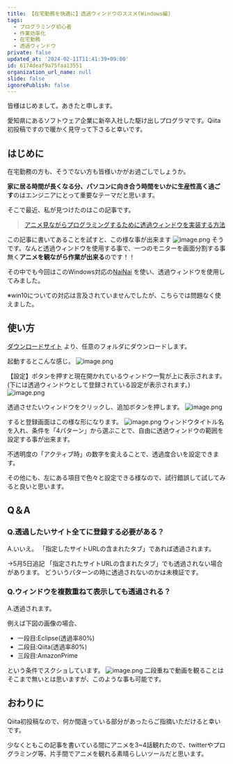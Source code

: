 ```yaml
---
title: 【在宅勤務を快適に】透過ウィンドウのススメ(Windows編)
tags:
  - プログラミング初心者
  - 作業効率化
  - 在宅勤務
  - 透過ウィンドウ
private: false
updated_at: '2024-02-11T11:41:39+09:00'
id: 6174deaf9a75faa13551
organization_url_name: null
slide: false
ignorePublish: false
---
```

皆様はじめまして。あきたと申します。

愛知県にあるソフトウェア企業に新卒入社した駆け出しプログラマです。Qiita初投稿ですので暖かく見守って下さると幸いです。

## はじめに

在宅勤務の方も、そうでない方も皆様いかがお過ごしでしょうか。

**家に居る時間が長くなる分、パソコンに向き合う時間をいかに生産性高く過ごす**のはエンジニアにとって重要なテーマだと思います。

そこで最近、私が見つけたのはこの記事です。

>[アニメ見ながらプログラミングするために透過ウィンドウを実装する方法](https://paiza.hatenablog.com/entry/2019/07/12/%E3%82%A2%E3%83%8B%E3%83%A1%E8%A6%8B%E3%81%AA%E3%81%8C%E3%82%89%E3%83%97%E3%83%AD%E3%82%B0%E3%83%A9%E3%83%9F%E3%83%B3%E3%82%B0%E3%81%99%E3%82%8B%E3%81%9F%E3%82%81%E3%81%AB%E9%80%8F%E9%81%8E%E3%82%A6)

この記事に書いてあることを試すと、この様な事が出来ます
![image.png](https://qiita-image-store.s3.ap-northeast-1.amazonaws.com/0/411902/f60da491-48ea-8424-9894-9537e05a560f.png)
そうです。なんと透過ウィンドウを使用する事で、一つのモニターを画面分割する事無く**アニメを観ながら作業が出来る**のです！！

その中でも今回はこのWindows対応の[NaiNai](https://forest.watch.impress.co.jp/library/software/nainai/)
を使い、透過ウィンドウを使用してみました。

※win10についての対応は言及されていませんでしたが、こちらでは問題なく使えました。

## 使い方

[ダウンロードサイト](https://forest.watch.impress.co.jp/library/software/nainai/)
より、任意のフォルダにダウンロードします。

起動するとこんな感じ。
![image.png](https://qiita-image-store.s3.ap-northeast-1.amazonaws.com/0/411902/199d9665-5f80-4b98-37ce-d8a19ba0fda2.png)

【設定】ボタンを押すと現在開かれているウィンドウ一覧が上に表示されます。(下には透過ウィンドウとして登録されている設定が表示されます。)
![image.png](https://qiita-image-store.s3.ap-northeast-1.amazonaws.com/0/411902/774f8f6a-4b5a-4d35-2c5f-1cfd86436f8d.png)

透過させたいウィンドウをクリックし、追加ボタンを押します。
![image.png](https://qiita-image-store.s3.ap-northeast-1.amazonaws.com/0/411902/d806feea-921d-f562-27df-275e1981acba.png)

すると登録画面はこの様な形になります。
![image.png](https://qiita-image-store.s3.ap-northeast-1.amazonaws.com/0/411902/7f43a0a8-7beb-bbd7-24c8-152e5e649c10.png)
ウィンドウタイトル名を入れ、条件を「4パターン」から選ぶことで、自由に透過ウィンドウの範囲を設定する事が出来ます。

不透明度の「アクティブ時」の数字を変えることで、透過度合いを設定できます。

その他にも、左にある項目で色々と設定できる様なので、試行錯誤して試してみると良いと思います。

## Q＆A

### Q.透過したいサイト全てに登録する必要がある？

A.いいえ。
「指定したサイトURLの含まれたタブ」であれば透過されます。

→5月5日追記
「指定されたサイトURLの含まれたタブ」でも透過されない場合があります。
どういうパターンの時に透過されないのかは未検証です。

### Q.ウィンドウを複数重ねて表示しても透過される？

A.透過されます。

例えば下図の画像の場合、

- 一段目:Eclipse(透過率80%)
- 二段目:Qiita(透過率80%)
- 三段目:AmazonPrime

という条件でスクショしています。
![image.png](https://qiita-image-store.s3.ap-northeast-1.amazonaws.com/0/411902/33899884-cd53-ed2b-a3af-a42331398a16.png)
二段重ねで動画を観ることはそこまで無いとは思いますが、このような事も可能です。

## おわりに

Qiita初投稿なので、何か間違っている部分があったらご指摘いただけると幸いです。

少なくともこの記事を書いている間にアニメを3~4話観れたので、twitterやプログラミング等、片手間でアニメを観れる素晴らしいツールだと思います。
